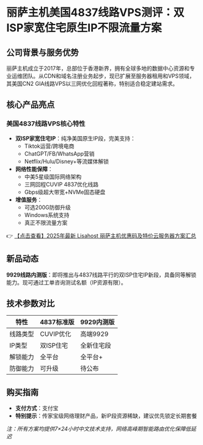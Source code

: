 # 丽萨主机美国4837线路VPS测评：双ISP家宽住宅原生IP不限流量方案

## 公司背景与服务优势
丽萨主机成立于2017年，总部位于香港新界，拥有全球多地的数据中心资源和专业运维团队。从CDN和域名注册业务起步，现已扩展至服务器租用和VPS领域，其美国CN2 GIA线路VPS以三网优化回程著称，特别适合稳定建站需求。

## 核心产品亮点
### 美国4837线路VPS核心特性
- **双ISP家宽住宅IP**：纯净美国原生IP段，完美支持：
  - Tiktok运营/跨境电商
  - ChatGPT/FB/WhatsApp营销
  - Netflix/Hulu/Disney+等流媒体解锁
- **网络性能保障**：
  - 中美5星级国际网络架构
  - 三网回程CUVIP 4837优化线路
  - Gbps级超大带宽+NVMe固态硬盘
- **增值服务**：
  - 可选200G防御升级
  - Windows系统支持
  - 真正不限流量方案

👉 [【点击查看】2025年最新 Lisahost 丽萨主机优惠码及特价云服务器方案汇总](https://bit.ly/lisazhuji)

## 新品动态
**9929线路内测版**：即将推出与4837线路平行的双ISP住宅IP新段，具备同等解锁能力。现可通过工单咨询测试名额（IP资源有限）。

## 技术参数对比
| 特性        | 4837标准版 | 9929内测版 |
|------------|-----------|-----------|
| 线路类型    | CUVIP优化 | 高端9929  |
| IP类型      | 双ISP住宅 | 全新住宅段|
| 解锁能力    | 全平台    | 全平台+   |
| 防御能力    | 可升级    | 待公布    |

## 购买指南
- **支付方式**：支付宝
- **特别提示**：传家宝级网络理财产品，新IP段资源稀缺，建议优先锁定长期套餐

*注：所有方案均提供7×24小时中文技术支持，网络高峰期智能路由优化保障低延迟*